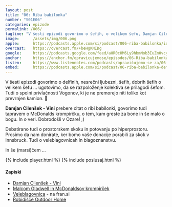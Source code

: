 ```yaml
---
layout: post
title: "06: Riba babilonka"
number: "S01E06"
categories: epizode
permalink: /006/
tagline: "V šesti epizodi govorimo o šefih, o velikem šefu, Damjan Cilenšek - Vini prebere citat o ribi babilonki, govorimo tudi tapravem o McDonalds krompirčku, o tem, kam greste za bone in še malo o bogu."
image:		/assets/img/006.png
apple:		https://podcasts.apple.com/si/podcast/006-riba-babilonka/id1514750013?i=1000482800888
overcast:	https://overcast.fm/+beHgKNIDg
google:		https://podcasts.google.com/feed/aHR0cHM6Ly9hbmNob3IuZm0vcy8yMmI1YTUwMC9wb2RjYXN0L3Jzcw/episode/YjQ3NTg4MjgtZjJlNi00YTk1LTg1OGItYTczZjk2ZjYzODc2?sa=X&ved=0CAUQkfYCahcKEwj4u57StrrxAhUAAAAAHQAAAAAQCg
anchor:		https://anchor.fm/opravicujemose/episodes/06-Riba-babilonka-----deflini--McDonalds-krompirek--in-o-nekaj-besed-bogu--Citat-prebere-Damjan-Cilenek---Vini-egbknv/a-a2kr295
listen:		https://www.listennotes.com/podcasts/opravičujemo-se-za/06-riba-babilonka-deflini-e-Q8w5D9cGv/embed/
embed:		https://podcasts.apple.com/si/podcast/06-riba-babilonka-deflini-mcdonalds-krompir%C4%8Dek-in-o/id1514750013?i=1000482800888
---
```


V šesti epizodi govorimo o delfinih, nesrečni ljubezni, šefih, dobrih šefih o velikem šefu ... ugotovimo, da se razpoloženje kolektiva se prilagodi šefom. Tudi o spolni privlačnosti Vogonov, ki je ne premorejo niti toliko kot prevrnjen kamion. 🚛

**Damjan Cilenšek - Vini** prebere citat o ribi babilonki, govorimo tudi tapravem o McDonalds krompirčku, o tem, kam greste za bone in še malo o bogu. In o veri. Dobrodošli v Ozare! ;) 

Debatirano tudi o prostorskem skoku in potovanju po hiperprostoru. Prosimo da nam donirate, ker bomo vaše donacije porabili za skok v Innsbruck. Tudi o veleblagovnicah in blagoznanstvu.

In še (marsi)čem ...

{% include player.html %}
{% include poslusaj.html %}

#### Zapiski

- [Damjan Cilenšek - Vini](https://twitter.com/loudandwicked)
- [Malcom Gladwell in McDonaldsov krompirček](http://revisionisthistory.com/episodes/19-mcdonalds-broke-my-heart)
- [Veleblagovnica](https://fran.si/iskanje?View=1&Query=veleblagovnica&hs=1) - na fran.si
- [Robidišče Outdoor Home](https://sl.arbischa.si/)